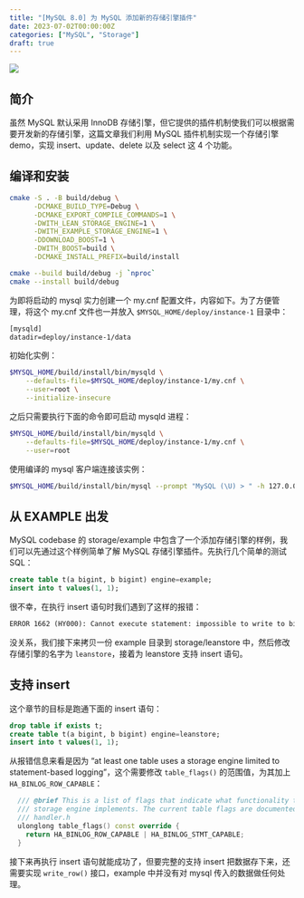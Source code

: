 ```yaml
---
title: "[MySQL 8.0] 为 MySQL 添加新的存储引擎插件"
date: 2023-07-02T00:00:00Z
categories: ["MySQL", "Storage"]
draft: true
---
```

![](posts/mysql-new-storage/featured.jpg)

## 简介

虽然 MySQL 默认采用 InnoDB 存储引擎，但它提供的插件机制使我们可以根据需要开发新的存储引擎，这篇文章我们利用 MySQL 插件机制实现一个存储引擎 demo，实现 insert、update、delete 以及 select 这 4 个功能。

## 编译和安装

```sh
cmake -S . -B build/debug \
      -DCMAKE_BUILD_TYPE=Debug \
      -DCMAKE_EXPORT_COMPILE_COMMANDS=1 \
      -DWITH_LEAN_STORAGE_ENGINE=1 \
      -DWITH_EXAMPLE_STORAGE_ENGINE=1 \
      -DDOWNLOAD_BOOST=1 \
      -DWITH_BOOST=build \
      -DCMAKE_INSTALL_PREFIX=build/install

cmake --build build/debug -j `nproc`
cmake --install build/debug
```

为即将启动的 mysql 实力创建一个 my.cnf 配置文件，内容如下。为了方便管理，将这个 my.cnf 文件也一并放入 `$MYSQL_HOME/deploy/instance-1` 目录中：

```txt
[mysqld]
datadir=deploy/instance-1/data
```

初始化实例：

```sh
$MYSQL_HOME/build/install/bin/mysqld \
    --defaults-file=$MYSQL_HOME/deploy/instance-1/my.cnf \
    --user=root \
    --initialize-insecure
```

之后只需要执行下面的命令即可启动 mysqld 进程：

```sh
$MYSQL_HOME/build/install/bin/mysqld \
    --defaults-file=$MYSQL_HOME/deploy/instance-1/my.cnf \
    --user=root
```

使用编译的 mysql 客户端连接该实例：

```sh
$MYSQL_HOME/build/install/bin/mysql --prompt "MySQL (\U) > " -h 127.0.0.1 -P 3306 -u root
```

## 从 EXAMPLE 出发

MySQL codebase 的 storage/example 中包含了一个添加存储引擎的样例，我们可以先通过这个样例简单了解 MySQL 存储引擎插件。先执行几个简单的测试 SQL：

```sql
create table t(a bigint, b bigint) engine=example;
insert into t values(1, 1);
```

很不幸，在执行 insert 语句时我们遇到了这样的报错：

```txt
ERROR 1662 (HY000): Cannot execute statement: impossible to write to binary log since BINLOG_FORMAT = ROW and at least one table uses a storage engine limited to statement-based logging.
```

没关系，我们接下来拷贝一份 example 目录到 storage/leanstore 中，然后修改存储引擎的名字为 `leanstore`，接着为 leanstore 支持 insert 语句。

## 支持 insert

这个章节的目标是跑通下面的 insert 语句：

```sql
drop table if exists t;
create table t(a bigint, b bigint) engine=leanstore;
insert into t values(1, 1);
```

从报错信息来看是因为 “at least one table uses a storage engine limited to statement-based logging”，这个需要修改 `table_flags()` 的范围值，为其加上 `HA_BINLOG_ROW_CAPABLE`：

```cpp
  /// @brief This is a list of flags that indicate what functionality the
  /// storage engine implements. The current table flags are documented in
  /// handler.h
  ulonglong table_flags() const override {
    return HA_BINLOG_ROW_CAPABLE | HA_BINLOG_STMT_CAPABLE;
  }
```

接下来再执行  insert 语句就能成功了，但要完整的支持 insert 把数据存下来，还需要实现 `write_row()` 接口，example 中并没有对 mysql 传入的数据做任何处理。